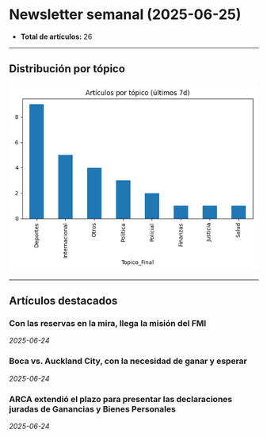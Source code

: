 # Newsletter semanal (2025-06-25)

- **Total de artículos:** 26

---

## Distribución por tópico
![Artículos por tópico](bar_topics.png)

---

## Artículos destacados

### Con las reservas en la mira, llega la misión del FMI
*2025-06-24*


### Boca vs. Auckland City, con la necesidad de ganar y esperar
*2025-06-24*


### ARCA extendió el plazo para presentar las declaraciones juradas de Ganancias y Bienes Personales
*2025-06-24*

